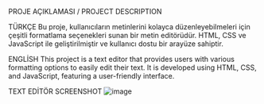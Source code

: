 
PROJE AÇIKLAMASI / PROJECT DESCRIPTION

TÜRKÇE
Bu proje, kullanıcıların metinlerini kolayca düzenleyebilmeleri için çeşitli formatlama seçenekleri sunan
bir metin editörüdür. HTML, CSS ve JavaScript ile geliştirilmiştir ve kullanıcı dostu bir arayüze sahiptir.

ENGLİSH
This project is a text editor that provides users with various formatting options to easily edit their text.
It is developed using HTML, CSS, and JavaScript, featuring a user-friendly interface.


TEXT EDİTÖR SCREENSHOT
![image](https://github.com/user-attachments/assets/670570d4-abfa-4940-93f1-5f52315ba0c7)
